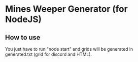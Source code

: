 # Mines Weeper Generator (for NodeJS)

## How to use

You just have to run "node start" and grids will be generated in generated.txt (grid for discord and HTML).
